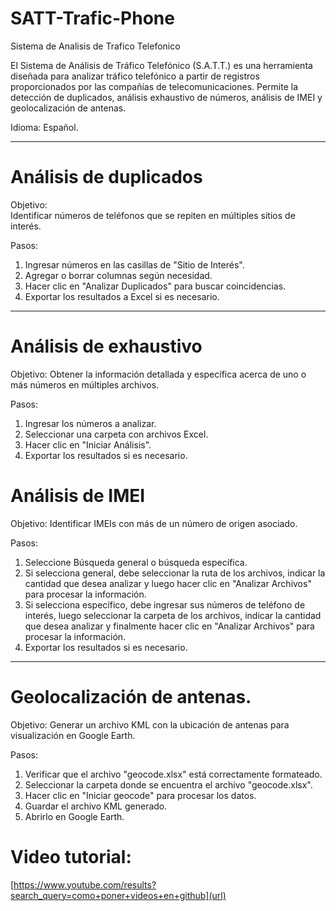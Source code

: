 # SATT-Trafic-Phone
Sistema de Analisis de Trafico Telefonico

El Sistema de Análisis de Tráfico Telefónico (S.A.T.T.) es una herramienta diseñada para analizar tráfico telefónico a partir de registros proporcionados por las compañías de telecomunicaciones. Permite la detección de duplicados, análisis exhaustivo de números, análisis de IMEI y geolocalización de antenas. 

Idioma: Español. 
________________________________________
# Análisis de duplicados 
Objetivo:  
Identificar números de teléfonos que se repiten en múltiples sitios de interés.

Pasos:  
1.	Ingresar números en las casillas de "Sitio de Interés".
2.	Agregar o borrar columnas según necesidad.
3.	Hacer clic en "Analizar Duplicados" para buscar coincidencias.
4.	Exportar los resultados a Excel si es necesario.
________________________________________
# Análisis de exhaustivo 
Objetivo:
Obtener la información detallada y específica  acerca de uno o más números en múltiples archivos.

Pasos:
1.	Ingresar los números a analizar.
2.	Seleccionar una carpeta con archivos Excel.
3.	Hacer clic en "Iniciar Análisis".
4.	Exportar los resultados si es necesario.

# Análisis de IMEI
Objetivo:
Identificar IMEIs con más de un número de origen asociado.

Pasos:
1.	Seleccione Búsqueda general o búsqueda específica.
2.	Si selecciona general, debe seleccionar la ruta de los archivos, indicar la cantidad que desea analizar y luego hacer clic en "Analizar Archivos" para procesar la información.
3.	Si selecciona específico, debe ingresar sus números de teléfono de interés, luego seleccionar la carpeta de los archivos, indicar la cantidad que desea analizar y finalmente hacer clic en "Analizar Archivos" para procesar la información.
4.	Exportar los resultados si es necesario.
________________________________________

# Geolocalización de antenas. 
Objetivo:
Generar un archivo KML con la ubicación de antenas para visualización en Google Earth.

Pasos:
1.	Verificar que el archivo "geocode.xlsx" está correctamente formateado.
2.	Seleccionar la carpeta donde se encuentra el archivo "geocode.xlsx".
3.	Hacer clic en "Iniciar geocode" para procesar los datos.
4.	Guardar el archivo KML generado.
5.	Abrirlo en Google Earth.


# Video tutorial:
[https://www.youtube.com/results?search_query=como+poner+videos+en+github](url)
